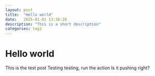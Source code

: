 ```yaml
---
layout: post
title:  "Hello world"
date:   2025-01-01 13:36:20
description: "This is a short description"
categories: tag1
---
```


# Hello world

This is the test post
Testing testing, run the action
Is it pushing right?
